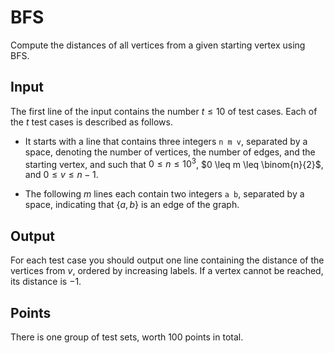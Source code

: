 # BFS
Compute the distances of all vertices from a given starting vertex using
BFS.

## Input

The first line of the input contains the number $t \leq 10$ of test
cases. Each of the $t$ test cases is described as follows.

-   It starts with a line that contains three integers `n m v`,
    separated by a space, denoting the number of vertices, the number of
    edges, and the starting vertex, and such that $0 \leq n \leq 10^3$,
    $0
          \leq m \leq \binom{n}{2}$, and $0 \leq v \leq n - 1$.

-   The following $m$ lines each contain two integers `a b`, separated
    by a space, indicating that $\{a, b\}$ is an edge of the graph.

## Output

For each test case you should output one line containing the distance of
the vertices from $v$, ordered by increasing labels. If a vertex cannot
be reached, its distance is $-1$.

## Points

There is one group of test sets, worth $100$ points in total.